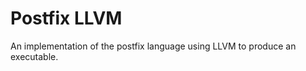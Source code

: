 Postfix LLVM
============

An implementation of the postfix language using LLVM to produce an executable.
